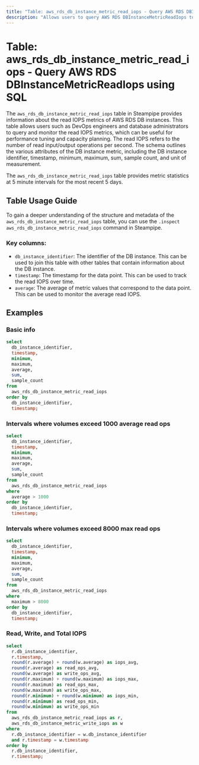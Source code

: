 ```yaml
---
title: "Table: aws_rds_db_instance_metric_read_iops - Query AWS RDS DBInstanceMetricReadIops using SQL"
description: "Allows users to query AWS RDS DBInstanceMetricReadIops to retrieve and monitor the read IOPS (Input/Output Operations Per Second) metrics for Amazon RDS DB instances."
---
```


# Table: aws_rds_db_instance_metric_read_iops - Query AWS RDS DBInstanceMetricReadIops using SQL

The `aws_rds_db_instance_metric_read_iops` table in Steampipe provides information about the read IOPS metrics of AWS RDS DB instances. This table allows users such as DevOps engineers and database administrators to query and monitor the read IOPS metrics, which can be useful for performance tuning and capacity planning. The read IOPS refers to the number of read input/output operations per second. The schema outlines the various attributes of the DB instance metric, including the DB instance identifier, timestamp, minimum, maximum, sum, sample count, and unit of measurement.

The `aws_rds_db_instance_metric_read_iops` table provides metric statistics at 5 minute intervals for the most recent 5 days.

## Table Usage Guide

To gain a deeper understanding of the structure and metadata of the `aws_rds_db_instance_metric_read_iops` table, you can use the `.inspect aws_rds_db_instance_metric_read_iops` command in Steampipe.

### Key columns:

- `db_instance_identifier`: The identifier of the DB instance. This can be used to join this table with other tables that contain information about the DB instance.
- `timestamp`: The timestamp for the data point. This can be used to track the read IOPS over time.
- `average`: The average of metric values that correspond to the data point. This can be used to monitor the average read IOPS.

## Examples

### Basic info

```sql
select
  db_instance_identifier,
  timestamp,
  minimum,
  maximum,
  average,
  sum,
  sample_count
from
  aws_rds_db_instance_metric_read_iops
order by
  db_instance_identifier,
  timestamp;
```

### Intervals where volumes exceed 1000 average read ops
```sql
select
  db_instance_identifier,
  timestamp,
  minimum,
  maximum,
  average,
  sum,
  sample_count
from
  aws_rds_db_instance_metric_read_iops
where
  average > 1000
order by
  db_instance_identifier,
  timestamp;
```


### Intervals where volumes exceed 8000 max read ops
```sql
select
  db_instance_identifier,
  timestamp,
  minimum,
  maximum,
  average,
  sum,
  sample_count
from
  aws_rds_db_instance_metric_read_iops
where
  maximum > 8000
order by
  db_instance_identifier,
  timestamp;
```


### Read, Write, and Total IOPS

```sql
select 
  r.db_instance_identifier,
  r.timestamp,
  round(r.average) + round(w.average) as iops_avg,
  round(r.average) as read_ops_avg,
  round(w.average) as write_ops_avg,
  round(r.maximum) + round(w.maximum) as iops_max,
  round(r.maximum) as read_ops_max,
  round(w.maximum) as write_ops_max,
  round(r.minimum) + round(w.minimum) as iops_min,
  round(r.minimum) as read_ops_min,
  round(w.minimum) as write_ops_min
from 
  aws_rds_db_instance_metric_read_iops as r,
  aws_rds_db_instance_metric_write_iops as w
where 
  r.db_instance_identifier = w.db_instance_identifier
  and r.timestamp = w.timestamp
order by
  r.db_instance_identifier,
  r.timestamp;
```